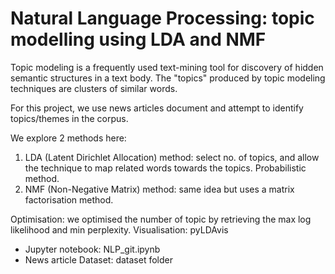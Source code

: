 # Natural Language Processing: topic modelling using LDA and NMF
Topic modeling is a frequently used text-mining tool for discovery of hidden semantic structures in a text body.
The "topics" produced by topic modeling techniques are clusters of similar words.  
  
For this project, we use news articles document and attempt to identify topics/themes in the corpus. 
    
  
We explore 2 methods here:  
1) LDA (Latent Dirichlet Allocation) method: select no. of topics, and allow the technique to map related words towards the topics. Probabilistic method.    
2) NMF (Non-Negative Matrix) method: same idea but uses a matrix factorisation method.


Optimisation: we optimised the number of topic by retrieving the max log likelihood and min perplexity. 
Visualisation: pyLDAvis

- Jupyter notebook: NLP_git.ipynb  
- News article Dataset: dataset folder
